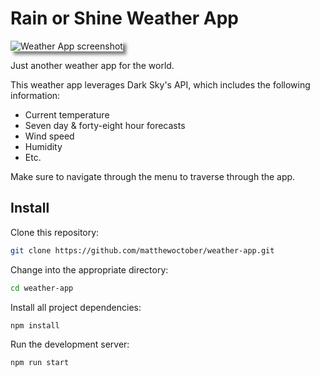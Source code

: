 # Rain or Shine Weather App

<img src="https://www.matthewoctober.com/static/weather-b6604a00276ef8cd82fbdc2ff15c3d72-26665.png" alt="Weather App screenshot" style="box-shadow: 5px 5px 5px rgba(0, 0, 0, 0.5)" />

Just another weather app for the world. 

This weather app leverages Dark Sky's API, which includes the following information:
- Current temperature
- Seven day & forty-eight hour forecasts
- Wind speed
- Humidity
- Etc.

Make sure to navigate through the menu to traverse through the app.

## Install

Clone this repository:

```bash
git clone https://github.com/matthewoctober/weather-app.git
```

Change into the appropriate directory:

```bash
cd weather-app
```

Install all project dependencies:

```bash
npm install
```

Run the development server:

```bash
npm run start
```